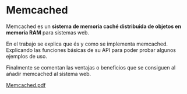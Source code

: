 # Memcached

Memcached es un **sistema de memoria caché distribuida de objetos en memoria RAM** para sistemas web.  

En el trabajo se explica que és y como se implementa memcached. Explicando las funciones básicas de 
su API para poder probar algunos ejemplos de uso.

Finalmente se comentan las ventajas o beneficios que se consiguen al añadir memcached
al sistema web.

[Memcached.pdf](Memcached.pdf "Enlace al archivo de presentación en este mismo repositorio")
